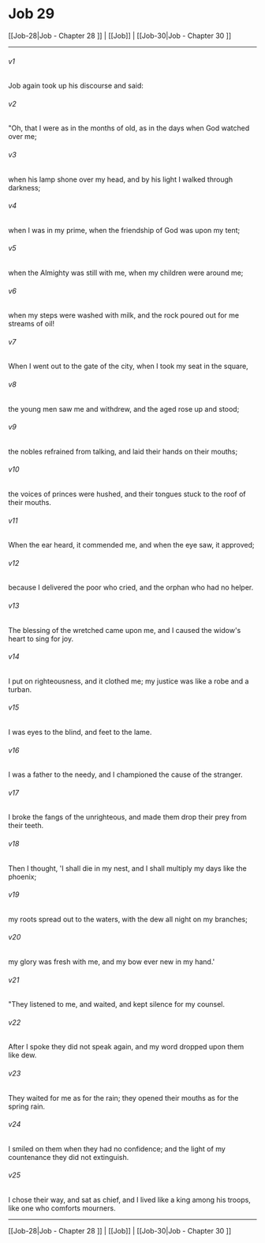 # Job 29

[[Job-28|Job - Chapter 28 ]] | [[Job]] | [[Job-30|Job - Chapter 30 ]]
***

###### v1
Job again took up his discourse and said:
###### v2
"Oh, that I were as in the months of old, as in the days when God watched over me;
###### v3
when his lamp shone over my head, and by his light I walked through darkness;
###### v4
when I was in my prime, when the friendship of God was upon my tent;
###### v5
when the Almighty was still with me, when my children were around me;
###### v6
when my steps were washed with milk, and the rock poured out for me streams of oil!
###### v7
When I went out to the gate of the city, when I took my seat in the square,
###### v8
the young men saw me and withdrew, and the aged rose up and stood;
###### v9
the nobles refrained from talking, and laid their hands on their mouths;
###### v10
the voices of princes were hushed, and their tongues stuck to the roof of their mouths.
###### v11
When the ear heard, it commended me, and when the eye saw, it approved;
###### v12
because I delivered the poor who cried, and the orphan who had no helper.
###### v13
The blessing of the wretched came upon me, and I caused the widow's heart to sing for joy.
###### v14
I put on righteousness, and it clothed me; my justice was like a robe and a turban.
###### v15
I was eyes to the blind, and feet to the lame.
###### v16
I was a father to the needy, and I championed the cause of the stranger.
###### v17
I broke the fangs of the unrighteous, and made them drop their prey from their teeth.
###### v18
Then I thought, 'I shall die in my nest, and I shall multiply my days like the phoenix;
###### v19
my roots spread out to the waters, with the dew all night on my branches;
###### v20
my glory was fresh with me, and my bow ever new in my hand.'
###### v21
"They listened to me, and waited, and kept silence for my counsel.
###### v22
After I spoke they did not speak again, and my word dropped upon them like dew.
###### v23
They waited for me as for the rain; they opened their mouths as for the spring rain.
###### v24
I smiled on them when they had no confidence; and the light of my countenance they did not extinguish.
###### v25
I chose their way, and sat as chief, and I lived like a king among his troops, like one who comforts mourners.

***

[[Job-28|Job - Chapter 28 ]] | [[Job]] | [[Job-30|Job - Chapter 30 ]]
